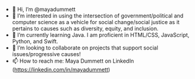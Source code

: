 - 👋 Hi, I’m @mayadummett
- 👀 I’m interested in using the intersection of government/political and computer science as a vehicle for social change/social justice as it pertains to causes such as diversity, equity, and inclusion. 
- 🌱 I’m currently learning Java. I am proficient in HTML/CSS, JavaScript, Python, and Swift.
- 💞️ I’m looking to collaborate on projects that support social issues/progressive causes!
- 📫 How to reach me: Maya Dummett on LinkedIn (https://linkedin.com/in/mayadummett)

<!---
mayadummett/mayadummett is a ✨ special ✨ repository because its `README.md` (this file) appears on your GitHub profile.
You can click the Preview link to take a look at your changes.
--->
